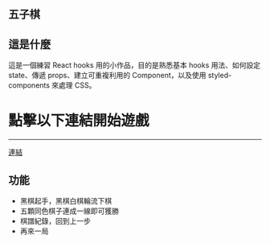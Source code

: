 五子棋
-------------

這是什麼
-------------
這是一個練習 React hooks 用的小作品，目的是熟悉基本 hooks 用法、如何設定 state、傳遞 props、建立可重複利用的 Component，以及使用 styled-components 來處理 CSS。

# 點擊以下連結開始遊戲
-------------
[連結](https://kevincodeplace.github.io/go-bang/)

功能
-------------
- 黑棋起手，黑棋白棋輪流下棋
- 五顆同色棋子連成一線即可獲勝
- 棋譜紀錄，回到上一步
- 再來一局
